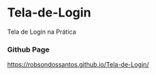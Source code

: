 # Tela-de-Login
Tela de Login na Prática


### Github Page ###
https://robsondossantos.github.io/Tela-de-Login/
